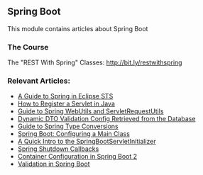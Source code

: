 ## Spring Boot

This module contains articles about Spring Boot

### The Course
The "REST With Spring" Classes: http://bit.ly/restwithspring

### Relevant Articles:

- [A Guide to Spring in Eclipse STS](https://www.nabgc.com/eclipse-sts-spring)
- [How to Register a Servlet in Java](https://www.nabgc.com/register-servlet)
- [Guide to Spring WebUtils and ServletRequestUtils](https://www.nabgc.com/spring-webutils-servletrequestutils)
- [Dynamic DTO Validation Config Retrieved from the Database](https://www.nabgc.com/spring-dynamic-dto-validation)
- [Guide to Spring Type Conversions](https://www.nabgc.com/spring-type-conversions)
- [Spring Boot: Configuring a Main Class](https://www.nabgc.com/spring-boot-main-class)
- [A Quick Intro to the SpringBootServletInitializer](https://www.nabgc.com/spring-boot-servlet-initializer)
- [Spring Shutdown Callbacks](https://www.nabgc.com/spring-shutdown-callbacks)
- [Container Configuration in Spring Boot 2](https://www.nabgc.com/embeddedservletcontainercustomizer-configurableembeddedservletcontainer-spring-boot)
- [Validation in Spring Boot](https://www.nabgc.com/spring-boot-bean-validation)
